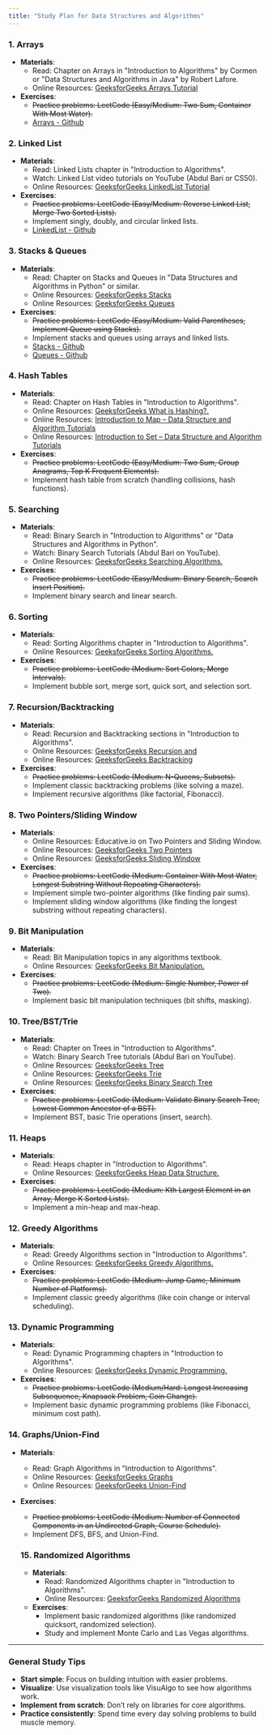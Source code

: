 ```yaml
---
title: "Study Plan for Data Structures and Algorithms"
---
```


### 1. **Arrays**

- **Materials**:
  - Read: Chapter on Arrays in "Introduction to Algorithms" by Cormen or "Data Structures and Algorithms in Java" by Robert Lafore.
  - Online Resources: [GeeksforGeeks Arrays Tutorial](https://www.geeksforgeeks.org/introduction-to-arrays-data-structure-and-algorithm-tutorials/)
- **Exercises**:
  - ~~Practice problems: LeetCode (Easy/Medium: Two Sum, Container With Most Water).~~
  - [Arrays - Github](https://github.com/Trygvemb/AlgorithmPractice/tree/main/src/AlgorithmLibrary/Arrays)

### 2. **Linked List**

- **Materials**:
  - Read: Linked Lists chapter in "Introduction to Algorithms".
  - Watch: Linked List video tutorials on YouTube (Abdul Bari or CS50).
  - Online Resources: [GeeksforGeeks LinkedList Tutorial](https://www.geeksforgeeks.org/introduction-to-linked-list-data-structure/)
- **Exercises**:
  - ~~Practice problems: LeetCode (Easy/Medium: Reverse Linked List, Merge Two Sorted Lists).~~
  - Implement singly, doubly, and circular linked lists.
  - [LinkedList - Github](https://github.com/Trygvemb/AlgorithmPractice/tree/main/src/AlgorithmLibrary/LinkedLists)

### 3. **Stacks & Queues**

- **Materials**:
  - Read: Chapter on Stacks and Queues in "Data Structures and Algorithms in Python" or similar.
  - Online Resources: [GeeksforGeeks Stacks](https://www.geeksforgeeks.org/introduction-to-stack-data-structure-and-algorithm-tutorials/)
  - Online Resources: [GeeksforGeeks Queues](https://www.geeksforgeeks.org/introduction-to-queue-data-structure-and-algorithm-tutorials/)
- **Exercises**:
  - ~~Practice problems: LeetCode (Easy/Medium: Valid Parentheses, Implement Queue using Stacks).~~
  - Implement stacks and queues using arrays and linked lists.
  - [Stacks - Github](https://github.com/Trygvemb/AlgorithmPractice/tree/main/src/AlgorithmLibrary/Stacks)
  - [Queues - Github](https://github.com/Trygvemb/AlgorithmPractice/tree/main/src/AlgorithmLibrary/Queues)

### 4. **Hash Tables**

- **Materials**:
  - Read: Chapter on Hash Tables in "Introduction to Algorithms".
  - Online Resources: [GeeksforGeeks What is Hashing?.](https://www.geeksforgeeks.org/hashing-set-1-introduction)
  - Online Resources: [Introduction to Map – Data Structure and Algorithm Tutorials](https://www.geeksforgeeks.org/introduction-to-map-data-structure/)
  - Online Resources: [Introduction to Set – Data Structure and Algorithm Tutorials](https://www.geeksforgeeks.org/introduction-to-set-data-structure/)
- **Exercises**:
  - ~~Practice problems: LeetCode (Easy/Medium: Two Sum, Group Anagrams, Top K Frequent Elements).~~
  - Implement hash table from scratch (handling collisions, hash functions).

### 5. **Searching**

- **Materials**:
  - Read: Binary Search in "Introduction to Algorithms" or "Data Structures and Algorithms in Python".
  - Watch: Binary Search Tutorials (Abdul Bari on YouTube).
  - Online Resources: [GeeksforGeeks Searching Algorithms.](https://www.geeksforgeeks.org/searching-algorithms)
- **Exercises**:
  - ~~Practice problems: LeetCode (Easy/Medium: Binary Search, Search Insert Position).~~
  - Implement binary search and linear search.

### 6. **Sorting**

- **Materials**:
  - Read: Sorting Algorithms chapter in "Introduction to Algorithms".
  - Online Resources: [GeeksforGeeks Sorting Algorithms.](https://www.geeksforgeeks.org/introduction-to-sorting-algorithm)
- **Exercises**:
  - ~~Practice problems: LeetCode (Medium: Sort Colors, Merge Intervals).~~
  - Implement bubble sort, merge sort, quick sort, and selection sort.

### 7. **Recursion/Backtracking**

- **Materials**:
  - Read: Recursion and Backtracking sections in "Introduction to Algorithms".
  - Online Resources: [GeeksforGeeks Recursion and](https://www.geeksforgeeks.org/introduction-to-recursion-2/)
  - Online Resources: [GeeksforGeeks Backtracking](https://www.geeksforgeeks.org/introduction-to-backtracking-2/)
- **Exercises**:
  - ~~Practice problems: LeetCode (Medium: N-Queens, Subsets).~~
  - Implement classic backtracking problems (like solving a maze).
  - Implement recursive algorithms (like factorial, Fibonacci).

### 8. **Two Pointers/Sliding Window**

- **Materials**:
  - Online Resources: Educative.io on Two Pointers and Sliding Window.
  - Online Resources: [GeeksforGeeks Two Pointers](https://www.geeksforgeeks.org/two-pointers-technique/)
  - Online Resources: [GeeksforGeeks Sliding Window](https://www.geeksforgeeks.org/window-sliding-technique/)
- **Exercises**:
  - ~~Practice problems: LeetCode (Medium: Container With Most Water, Longest Substring Without Repeating Characters).~~
  - Implement simple two-pointer algorithms (like finding pair sums).
  - Implement sliding window algorithms (like finding the longest substring without repeating characters).

### 9. **Bit Manipulation**

- **Materials**:
  - Read: Bit Manipulation topics in any algorithms textbook.
  - Online Resources: [GeeksforGeeks Bit Manipulation.](https://www.geeksforgeeks.org/bits-manipulation-important-tactics/)
- **Exercises**:
  - ~~Practice problems: LeetCode (Medium: Single Number, Power of Two).~~
  - Implement basic bit manipulation techniques (bit shifts, masking).

### 10. **Tree/BST/Trie**

- **Materials**:
  - Read: Chapter on Trees in "Introduction to Algorithms".
  - Watch: Binary Search Tree tutorials (Abdul Bari on YouTube).
  - Online Resources: [GeeksforGeeks Tree](https://www.geeksforgeeks.org/introduction-to-tree-data-structure/)
  - Online Resources: [GeeksforGeeks Trie](https://www.geeksforgeeks.org/introduction-to-trie-data-structure-and-algorithm-tutorials/)
  - Online Resources: [GeeksforGeeks Binary Search Tree](https://www.geeksforgeeks.org/binary-search-tree-set-1-search-and-insertion/)
- **Exercises**:
  - ~~Practice problems: LeetCode (Medium: Validate Binary Search Tree, Lowest Common Ancestor of a BST).~~
  - Implement BST, basic Trie operations (insert, search).

### 11. **Heaps**

- **Materials**:
  - Read: Heaps chapter in "Introduction to Algorithms".
  - Online Resources: [GeeksforGeeks Heap Data Structure.](https://www.geeksforgeeks.org/heap-data-structure/)
- **Exercises**:
  - ~~Practice problems: LeetCode (Medium: Kth Largest Element in an Array, Merge K Sorted Lists).~~
  - Implement a min-heap and max-heap.

### 12. **Greedy Algorithms**

- **Materials**:
  - Read: Greedy Algorithms section in "Introduction to Algorithms".
  - Online Resources: [GeeksforGeeks Greedy Algorithms.](http://www.geeksforgeeks.org/greedy-algorithms)
- **Exercises**:
  - ~~Practice problems: LeetCode (Medium: Jump Game, Minimum Number of Platforms).~~
  - Implement classic greedy algorithms (like coin change or interval scheduling).

### 13. **Dynamic Programming**

- **Materials**:
  - Read: Dynamic Programming chapters in "Introduction to Algorithms".
  - Online Resources: [GeeksforGeeks Dynamic Programming.](https://www.geeksforgeeks.org/dynamic-programming/)
- **Exercises**:
  - ~~Practice problems: LeetCode (Medium/Hard: Longest Increasing Subsequence, Knapsack Problem, Coin Change).~~
  - Implement basic dynamic programming problems (like Fibonacci, minimum cost path).

### 14. **Graphs/Union-Find**

- **Materials**:
  - Read: Graph Algorithms in "Introduction to Algorithms".
  - Online Resources: [GeeksforGeeks Graphs](https://www.geeksforgeeks.org/graph-data-structure-and-algorithms/)
  - Online Resources: [GeeksforGeeks Union-Find](https://www.geeksforgeeks.org/introduction-to-disjoint-set-data-structure-or-union-find-algorithm/)
- **Exercises**:
  - ~~Practice problems: LeetCode (Medium: Number of Connected Components in an Undirected Graph, Course Schedule).~~
  - Implement DFS, BFS, and Union-Find.

  ### 15. **Randomized Algorithms**

  - **Materials**:
    - Read: Randomized Algorithms chapter in "Introduction to Algorithms".
    - Online Resources: [GeeksforGeeks Randomized Algorithms](https://www.geeksforgeeks.org/randomized-algorithms/)
  - **Exercises**:
    - Implement basic randomized algorithms (like randomized quicksort, randomized selection).
    - Study and implement Monte Carlo and Las Vegas algorithms.

---

### General Study Tips

- **Start simple**: Focus on building intuition with easier problems.
- **Visualize**: Use visualization tools like VisuAlgo to see how algorithms work.
- **Implement from scratch**: Don’t rely on libraries for core algorithms.
- **Practice consistently**: Spend time every day solving problems to build muscle memory.
